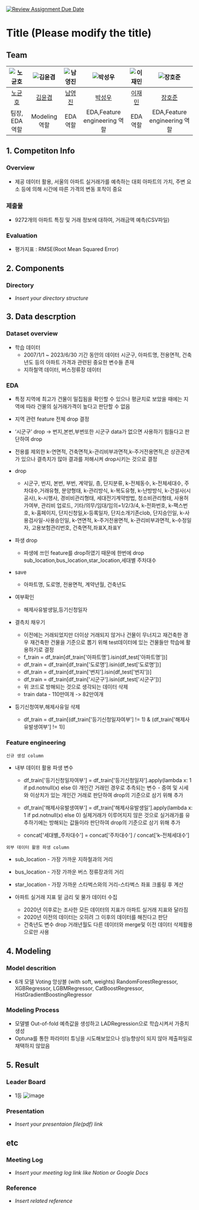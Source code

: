 [![Review Assignment Due Date](https://classroom.github.com/assets/deadline-readme-button-24ddc0f5d75046c5622901739e7c5dd533143b0c8e959d652212380cedb1ea36.svg)](https://classroom.github.com/a/g6ZC_OOE)
# Title (Please modify the title)

## Team

| ![노균호](https://avatars.githubusercontent.com/u/156163982?v=4) | ![김윤겸](https://avatars.githubusercontent.com/u/156163982?v=4) | ![남영진](https://avatars.githubusercontent.com/u/156163982?v=4) | ![박성우](https://avatars.githubusercontent.com/u/156163982?v=4) | ![이재민](https://avatars.githubusercontent.com/u/156163982?v=4) | ![장호준](https://github.com/UpstageAILab/upstage-ml-regression-06/assets/91465574/1aa26568-ce73-4cde-b696-564b3843fa08) |
| :--------------------------------------------------------------: | :--------------------------------------------------------------: | :--------------------------------------------------------------: | :--------------------------------------------------------------: | :--------------------------------------------------------------: | :--------------------------------------------------------------: |
|            [노균호](https://github.com/UpstageAILab)             |            [김윤겸](https://github.com/UpstageAILab)             |            [남영진](https://github.com/UpstageAILab)             |            [박성우](https://github.com/UpstageAILab)             |            [이재민](https://github.com/UpstageAILab)             |            [장호준](https://github.com/UpstageAILab)             |
|                            팀장, EDA 역할                             |                            Modeling 역할                             |                            EDA 역할                             |                            EDA,Feature engineering 역할                             |                            EDA 역할                             |                            EDA,Feature engineering 역할                             |

## 1. Competiton Info

### Overview

- 제공 데이터 활용, 서울의 아파트 실거래가를 예측하는 대회
아파트의 가치, 주변 요소 등에 의해 시간에 따른 가격의 변동 포착이 중요


### 제출물

- 9272개의 아파트 특징 및 거래 정보에 대하여, 거래금액 예측(CSV파일)

### Evaluation

- 평가지표 : RMSE(Root Mean Squared Error)

## 2. Components

### Directory

- _Insert your directory structure_

## 3. Data descrption

### Dataset overview

- 학습 데이터
  - 2007/1/1 ~ 2023/6/30 기간 동안의 데이터
시군구, 아파트명, 전용면적, 건축년도 등의 아파트 가격과 관련된 중요한 변수들 존재 
  - 지하철역 데이터, 버스정류장 데이터


### EDA
- 특정 지역에 최고가 건물이 밀집됨을 확인할 수 있으나 평균치로 보았을 때에는 지역에 따라 건물의 실거래가격이 높다고 판단할 수 없음
- 지역 관련 feature 전체 drop 결정
- ‘시군구’ drop ->  번지,본번,부번또한 시군구 data가 없으면 사용하기 힘들다고 판단하여 drop
- 전용를 제외한 k-연면적, 건축면적,k-관리비부과면적,k-주거전용면적,은 상관관계가 있으나 결측치가 많아 결과를 저해시켜 drop시키는 것으로 결정
- drop
  - 시군구, 번지, 본번, 부번, 계약일, 층, 단지분류, k-전체동수, k-전체세대수, 주차대수,거래유형, 분양형태, k-관리방식, k-복도유형, k-난방방식, k-건설사(시공사), k-시행사, 경비비관리형태, 세대전기계약방법, 청소비관리형태, 사용허가여부, 관리비 업로드, 기타/의무/임대/임의=1/2/3/4, k-전화번호, k-팩스번호, k-홈페이지, 단지신청일,k-등록일자, 단지소개기존clob, 단지승인일, k-사용검사일-사용승인일, k-연면적, k-주거전용면적, 
k-관리비부과면적, k-수정일자, 고용보험관리번호, 건축면적,좌표X,좌표Y  

- 파생 drop
  -  파생에 쓰인 feature를 drop하였기 때문에 한번에 drop
sub_location,bus_location,star_location,세대별 주차대수

- save
  - 아파트명, 도로명, 전용면적, 계약년월, 건축년도

- 여부확인
  - 해제사유발생일,등기신청일자

- 결측치 채우기
  - 이전에는 거래되었지만 더이상 거래되지 않거나 건물이 무너지고 재건축한 경우 재건축한 건물을 기준으로 뽑기 위해 test데이터에 있는  건물들만 학습에 활용하기로 결정
  - f_train = df_train[df_train['아파트명'].isin(df_test['아파트명'])]
  - df_train = df_train[df_train['도로명'].isin(df_test['도로명'])]
  - df_train = df_train[df_train['번지'].isin(df_test['번지'])]
  - df_train = df_train[df_train['시군구'].isin(df_test['시군구'])]
  - 위 코드로 방해되는 것으로 생각되는 데이터 삭제
  - train data - 110만여개 -> 82만여개

- 등기신청여부,해제사유일 삭제
  - df_train = df_train[(df_train['등기신청일자여부'] != 1) & (df_train['해제사유발생여부'] != 1)]


### Feature engineering

`신규 생성 column `
- 내부 데이터 활용 파생 변수
    - df_train['등기신청일자여부'] = df_train['등기신청일자'].apply(lambda x: 1 if pd.notnull(x) else 0)
	개인간 거래인 경우로 추측되는 변수 - 증여 및 시세와 이상치가 있는 개인간 거래로 판단하여 drop의 기준으로 삼기 위해 추가

   - df_train['해제사유발생여부'] = df_train['해제사유발생일'].apply(lambda x: 1 if pd.notnull(x) else 0)
	실제거래가 이루어지지 않은 것으로 실거래가를 유추하기에는 방해되는 값들이라 판단하여 drop의 기준으로 삼기 위해 추가

    - concat['세대별_주차대수'] = concat['주차대수'] / concat['k-전체세대수’]

`외부 데이터 활용 파생 column`
- sub_location - 가장 가까운 지하철과의 거리
- bus_location - 가장 가까운 버스 정류장과의 거리
- star_location - 가장 가까운 스타벅스와의 거리-스타벅스 좌표 크롤링 후 계산

- 아파트 실거래 지표 밑 금리 및 물가 데이터 수집
  - 2020년 이후로는 조사한 모든 데이터의 지표가 아파트 실거래 지표와 달라짐
  - 2020년 이전의 데이터는 오히려 그 이후의 데이터를 해친다고 판단
  - 건축년도 변수 drop 거래년월도 다른 데이터와 merge및 이전 데이터 삭제활용으로만 사용

## 4. Modeling

### Model descrition

- 6개 모델 Voting 앙상블 (with soft, weights)
RandomForestRegressor, XGBRegressor, LGBMRegressor, CatBoostRegressor, HistGradientBoostingRegressor

### Modeling Process

- 모델별 Out-of-fold 예측값을 생성하고 LADRegression으로 학습시켜서 가중치 생성
- Optuna를 통한 파라미터 튜닝을 시도해보았으나 성능향상이 되지 않아 제출파일로 채택하지 않았음


## 5. Result

### Leader Board
- 1등
![image](https://github.com/devguno/Enefit/assets/130540234/07e3efc8-0a35-430e-ac78-a3add1b79990)



### Presentation

- _Insert your presentaion file(pdf) link_

## etc

### Meeting Log

- _Insert your meeting log link like Notion or Google Docs_

### Reference

- _Insert related reference_
